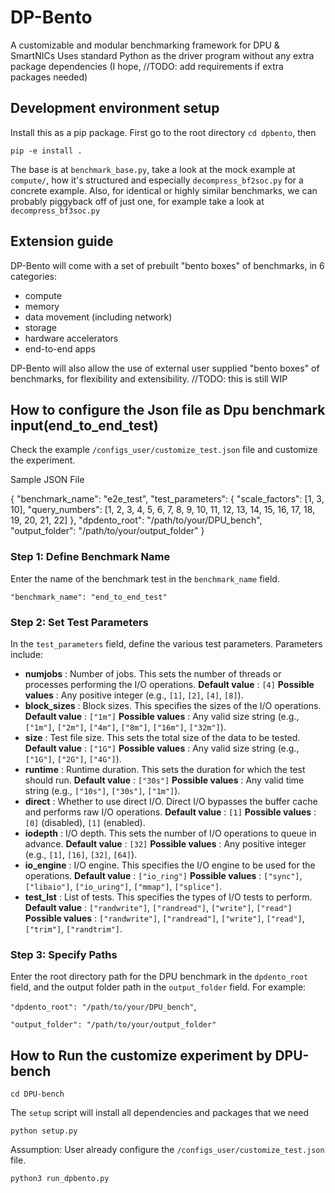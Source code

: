 # DP-Bento

A customizable and modular benchmarking framework for DPU & SmartNICs
Uses standard Python as the driver program without any extra package dependencies (I hope, //TODO: add requirements if extra packages needed)

## Development environment setup

Install this as a pip package. First go to the root directory `cd dpbento`, then

```
pip -e install .
```

The base is at `benchmark_base.py`, take a look at the mock example at `compute/`, how it's structured and especially `decompress_bf2soc.py` for a concrete example. Also, for identical or highly similar benchmarks, we can probably piggyback off of just one, for example take a look at `decompress_bf3soc.py`

## Extension guide

DP-Bento will come with a set of prebuilt "bento boxes" of benchmarks, in 6 categories:

- compute
- memory
- data movement (including network)
- storage
- hardware accelerators
- end-to-end apps

DP-Bento will also allow the use of external user supplied "bento boxes" of benchmarks, for flexibility and extensibility. //TODO: this is still WIP


## How to configure the Json file as Dpu benchmark input(end_to_end_test)

Check the example `/configs_user/customize_test.json` file and customize the experiment.

Sample JSON File

{
    "benchmark_name": "e2e_test",
    "test_parameters": {
        "scale_factors": [1, 3, 10],
        "query_numbers": [1, 2, 3, 4, 5, 6, 7, 8, 9, 10, 11, 12, 13, 14, 15, 16, 17, 18, 19, 20, 21, 22]
    },
    "dpdento_root": "/path/to/your/DPU_bench",
    "output_folder": "/path/to/your/output_folder"
}


### Step 1: Define Benchmark Name

[](https://github.com/fardatalab/DPU-bench/tree/Chihan_Storage_test#step-1-define-benchmark-name)

Enter the name of the benchmark test in the `benchmark_name` field.

`"benchmark_name": "end_to_end_test"`

### Step 2: Set Test Parameters

[](https://github.com/fardatalab/DPU-bench/tree/Chihan_Storage_test#step-2-set-test-parameters)

In the `test_parameters` field, define the various test parameters. Parameters include:

* **numjobs** : Number of jobs. This sets the number of threads or processes performing the I/O operations.
  **Default value** : `[4]`
  **Possible values** : Any positive integer (e.g., `[1]`, `[2]`, `[4]`, `[8]`).
* **block_sizes** : Block sizes. This specifies the sizes of the I/O operations.
  **Default value** : `["1m"]`
  **Possible values** : Any valid size string (e.g., `["1m"]`, `["2m"]`, `["4m"]`, `["8m"]`, `["16m"]`, `["32m"]`).
* **size** : Test file size. This sets the total size of the data to be tested.
  **Default value** : `["1G"]`
  **Possible values** : Any valid size string (e.g., `["1G"]`, `["2G"]`, `["4G"]`).
* **runtime** : Runtime duration. This sets the duration for which the test should run.
  **Default value** : `["30s"]`
  **Possible values** : Any valid time string (e.g., `["10s"]`, `["30s"]`, `["1m"]`).
* **direct** : Whether to use direct I/O. Direct I/O bypasses the buffer cache and performs raw I/O operations.
  **Default value** : `[1]`
  **Possible values** : `[0]` (disabled), `[1]` (enabled).
* **iodepth** : I/O depth. This sets the number of I/O operations to queue in advance.
  **Default value** : `[32]`
  **Possible values** : Any positive integer (e.g., `[1]`, `[16]`, `[32]`, `[64]`).
* **io_engine** : I/O engine. This specifies the I/O engine to be used for the operations.
  **Default value** : `["io_ring"]`
  **Possible values** : `["sync"]`, `["libaio"]`, `["io_uring"]`, `["mmap"]`, `["splice"]`.
* **test_lst** : List of tests. This specifies the types of I/O tests to perform.
  **Default value** : `["randwrite"]`, `["randread"]`, `["write"]`, `["read"]`
  **Possible values** : `["randwrite"]`, `["randread"]`, `["write"]`, `["read"]`, `["trim"]`, `["randtrim"]`.

### Step 3: Specify Paths

[](https://github.com/fardatalab/DPU-bench/tree/Chihan_Storage_test#step-3-specify-paths)

Enter the root directory path for the DPU benchmark in the `dpdento_root` field, and the output folder path in the `output_folder` field. For example:

`"dpdento_root": "/path/to/your/DPU_bench"`,

`"output_folder": "/path/to/your/output_folder"`

## How to Run the customize experiment by DPU-bench

[](https://github.com/fardatalab/DPU-bench/tree/Chihan_Storage_test#how-to-run-the-customize-experiment-by-dpu-bench)

`cd DPU-bench`

The `setup` script will install all dependencies and packages that we need

`python setup.py`

Assumption: User already configure the `/configs_user/customize_test.json` file.

`python3 run_dpbento.py`

